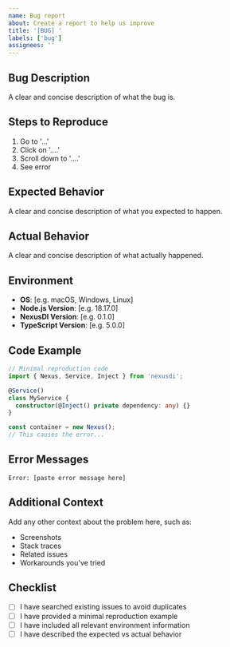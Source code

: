 ```yaml
---
name: Bug report
about: Create a report to help us improve
title: '[BUG] '
labels: ['bug']
assignees: ''
---
```


## Bug Description

A clear and concise description of what the bug is.

## Steps to Reproduce

1. Go to '...'
2. Click on '....'
3. Scroll down to '....'
4. See error

## Expected Behavior

A clear and concise description of what you expected to happen.

## Actual Behavior

A clear and concise description of what actually happened.

## Environment

- **OS**: [e.g. macOS, Windows, Linux]
- **Node.js Version**: [e.g. 18.17.0]
- **NexusDI Version**: [e.g. 0.1.0]
- **TypeScript Version**: [e.g. 5.0.0]

## Code Example

```typescript
// Minimal reproduction code
import { Nexus, Service, Inject } from 'nexusdi';

@Service()
class MyService {
  constructor(@Inject() private dependency: any) {}
}

const container = new Nexus();
// This causes the error...
```

## Error Messages

```
Error: [paste error message here]
```

## Additional Context

Add any other context about the problem here, such as:
- Screenshots
- Stack traces
- Related issues
- Workarounds you've tried

## Checklist

- [ ] I have searched existing issues to avoid duplicates
- [ ] I have provided a minimal reproduction example
- [ ] I have included all relevant environment information
- [ ] I have described the expected vs actual behavior 